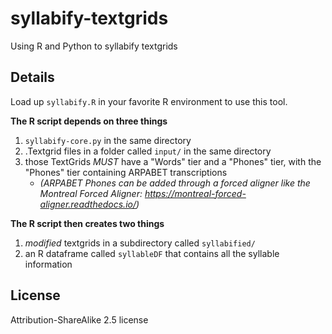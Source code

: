 # syllabify-textgrids
Using R and Python to syllabify textgrids

## Details

Load up `syllabify.R` in your favorite R environment to use this tool.

**The R script depends on three things**

1. `syllabify-core.py` in the same directory
2. .Textgrid files in a folder called `input/` in the same directory
3. those TextGrids *MUST* have a "Words" tier and a "Phones" tier, with the "Phones" tier containing ARPABET transcriptions
    - _(ARPABET Phones can be added through a forced aligner like the Montreal Forced Aligner: https://montreal-forced-aligner.readthedocs.io/)_

**The R script then creates two things**

1. *modified* textgrids in a subdirectory called `syllabified/`
2. an R dataframe called `syllableDF` that contains all the syllable information

## License

Attribution-ShareAlike 2.5 license

